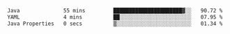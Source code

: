 <!--START_SECTION:waka-->

```txt
Java              55 mins         ██████████████████████▓░░   90.72 %
YAML              4 mins          ██░░░░░░░░░░░░░░░░░░░░░░░   07.95 %
Java Properties   0 secs          ▒░░░░░░░░░░░░░░░░░░░░░░░░   01.34 %
```

<!--END_SECTION:waka-->
